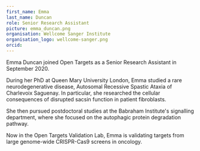 ```yaml
---
first_name: Emma
last_name: Duncan
role: Senior Research Assistant
picture: emma_duncan.png
organisation: Wellcome Sanger Institute
organisation_logo: wellcome-sanger.png
orcid: 
---
```


Emma Duncan joined Open Targets as a Senior Research Assistant in September 2020. 

During her PhD at Queen Mary University London, Emma studied a rare neurodegenerative disease, Autosomal Recessive Spastic Ataxia of Charlevoix Saguenay. In particular, she researched the cellular consequences of disrupted sacsin function in patient fibroblasts. 

She then pursued postdoctoral studies at the Babraham Institute's signalling department, where she focused on the autophagic protein degradation pathway. 

Now in the Open Targets Validation Lab, Emma is validating targets from large genome-wide CRISPR-Cas9 screens in oncology. 
